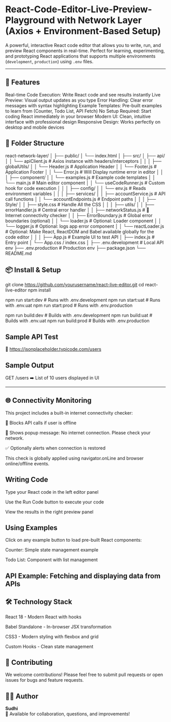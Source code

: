 
# React-Code-Editor-Live-Preview-Playground with Network Layer (Axios + Environment-Based Setup)
A powerful, interactive React code editor that allows you to write, run, and preview React components in real-time. Perfect for learning, experimenting, and prototyping React applications that supports multiple environments (`development`, `production`) using `.env` files. 

---

## 🚀 Features

Real-time Code Execution: Write React code and see results instantly
Live Preview: Visual output updates as you type
Error Handling: Clear error messages with syntax highlighting
Example Templates: Pre-built examples to learn from (Counter, Todo List, API Fetch)
No Setup Required: Start coding React immediately in your browser
Modern UI: Clean, intuitive interface with professional design
Responsive Design: Works perfectly on desktop and mobile devices


## 📁 Folder Structure

react-network-layer/
│
├── public/
│ └── index.html
│
├── src/
│ ├── api/
│ │ └── apiClient.js # Axios instance with headers/interceptors
│ │
│ ├── globalUtils/
│ │ └── Header.js # Application Header
│ │ └── Footer.js # Application Footer
│ │ └── Error.js # Will Display runtime error in editor
│ │
│ ├── component/
│ │ └── examples.js # Example code templates
│ │ └── main.js # Main editor component
│ │ └── useCodeRunner.js # Custom hook for code execution 
│ │
│ ├── config/
│ │ └── env.js # Reads environment variables
│ │
│ ├── services/
│ │ ├── accountService.js # API call functions
│ │ └── accountEndpoints.js # Endpoint paths
│ │
│ ├── Style/
│ │ ├── style.css # Handle All the CSS
│ │
│ ├── utils/
│ │ ├── errorHandler.js # Central error handler
│ │ ├── networkStatus.js # 🔌 Internet connectivity checker
│ │ ├── ErrorBoundary.js # Global error boundaries (optional)
│ │ └── loader.js # Optional: Loader component
│ │ └── logger.js # Optional: logs app error component
│ │ └── reactLoader.js # Optional: Make React, ReactDOM and Babel available globally for the code editor
│ │
│ ├── App.js # Example UI to test API
│ ├── index.js # Entry point
│ └── App.css / index.css
│
├── .env.development # Local API env
├── .env.production # Production env
├── package.json
└── README.md




## 📦 Install & Setup

git clone https://github.com/yourusername/react-live-editor.git
cd react-live-editor
npm install


npm run start:dev     # Runs with .env.development
npm run start:uat     # Runs with .env.uat
npm run start:prod    # Runs with .env.production

npm run build:dev     # Builds with .env.development
npm run build:uat     # Builds with .env.uat
npm run build:prod    # Builds with .env.production

## Sample API Test

🔗 https://jsonplaceholder.typicode.com/users

## Sample Output
GET /users
➡️ List of 10 users displayed in UI

----

## 🌐 Connectivity Monitoring
This project includes a built-in internet connectivity checker:

🛑 Blocks API calls if user is offline

🔔 Shows popup message: No internet connection. Please check your network.

✅ Optionally alerts when connection is restored

This check is globally applied using navigator.onLine and browser online/offline events.

## Writing Code
Type your React code in the left editor panel

Use the Run Code button to execute your code

View the results in the right preview panel

## Using Examples
Click on any example button to load pre-built React components:

Counter: Simple state management example

Todo List: Component with list management

API Example: Fetching and displaying data from APIs
---

## 🛠️ Technology Stack
React 18 - Modern React with hooks

Babel Standalone - In-browser JSX transformation

CSS3 - Modern styling with flexbox and grid

Custom Hooks - Clean state management


## 🤝 Contributing
We welcome contributions! Please feel free to submit pull requests or open issues for bugs and feature requests.

## 👨‍💻 Author

**Sudhi**  
💬 Available for collaboration, questions, and improvements!